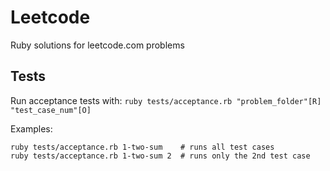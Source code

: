 # Leetcode
Ruby solutions for leetcode.com problems

## Tests
Run acceptance tests with:
`ruby tests/acceptance.rb "problem_folder"[R] "test_case_num"[O]`

Examples:
```
ruby tests/acceptance.rb 1-two-sum    # runs all test cases
ruby tests/acceptance.rb 1-two-sum 2  # runs only the 2nd test case
```
